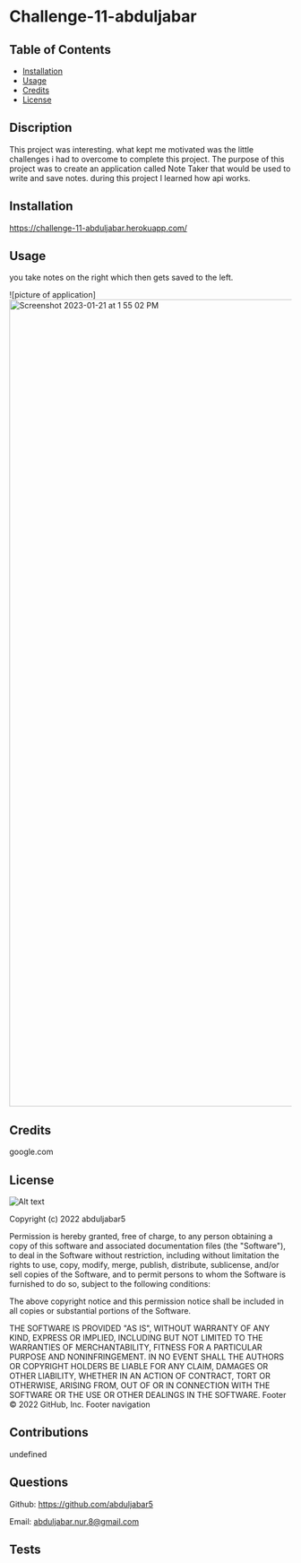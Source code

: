 # Challenge-11-abduljabar

## Table of Contents

- [Installation](#Installation)
- [Usage](#Usage)
- [Credits](#Credits)
- [License](#License)

## Discription
This project was interesting. what kept me motivated was the little challenges i had to overcome to complete this project. The purpose of this project was to create an application called Note Taker that would be used to write and save notes. during this project I learned how api works.

## Installation

https://challenge-11-abduljabar.herokuapp.com/

## Usage

you take notes on the right which then gets saved to the left.

![picture of application]<img width="1440" alt="Screenshot 2023-01-21 at 1 55 02 PM" src="https://user-images.githubusercontent.com/115905200/213884852-46b36d60-cfc4-4d23-9652-7a054b8fa11c.png">


## Credits
google.com

## License

![Alt text](https://img.shields.io/github/license/abduljabar5/Challenge-11-abduljabar)

Copyright (c) 2022 abduljabar5

Permission is hereby granted, free of charge, to any person obtaining a copy
of this software and associated documentation files (the "Software"), to deal
in the Software without restriction, including without limitation the rights
to use, copy, modify, merge, publish, distribute, sublicense, and/or sell
copies of the Software, and to permit persons to whom the Software is
furnished to do so, subject to the following conditions:

The above copyright notice and this permission notice shall be included in all
copies or substantial portions of the Software.

THE SOFTWARE IS PROVIDED "AS IS", WITHOUT WARRANTY OF ANY KIND, EXPRESS OR
IMPLIED, INCLUDING BUT NOT LIMITED TO THE WARRANTIES OF MERCHANTABILITY,
FITNESS FOR A PARTICULAR PURPOSE AND NONINFRINGEMENT. IN NO EVENT SHALL THE
AUTHORS OR COPYRIGHT HOLDERS BE LIABLE FOR ANY CLAIM, DAMAGES OR OTHER
LIABILITY, WHETHER IN AN ACTION OF CONTRACT, TORT OR OTHERWISE, ARISING FROM,
OUT OF OR IN CONNECTION WITH THE SOFTWARE OR THE USE OR OTHER DEALINGS IN THE
SOFTWARE.
Footer
© 2022 GitHub, Inc.
Footer navigation

## Contributions

undefined

## Questions

Github: https://github.com/abduljabar5

Email: abduljabar.nur.8@gmail.com

## Tests



